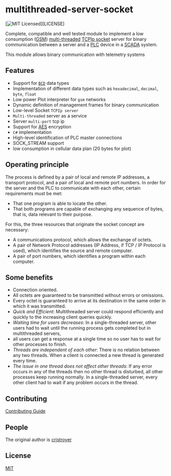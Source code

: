 # multithreaded-server-socket
[![MIT Licensed][license-image]][LICENSE]

Complete, compatible and well tested module to implement a low consumption ([GSM](https://es.wikipedia.org/wiki/Sistema_global_para_las_comunicaciones_m%C3%B3viles)) [multi-threaded](https://totalview.io/blog/multithreading-multithreaded-applications) [TCPIp socket](https://es.wikipedia.org/wiki/Socket_de_Internet) server for binary communication between a server and a [PLC](https://en.wikipedia.org/wiki/Programmable_logic_controller) device in a [SCADA](https://es.wikipedia.org/wiki/SCADA) system.

This module allows binary communication with telemetry systems

## Features

- Support for [`BCD`](https://es.wikipedia.org/wiki/Decimal_codificado_en_binario) data types
- Implementation of different data types such as `hexadecimal`, `decimal`, `byte`, `float`
- Low power Plot interpreter for `gsm` networks
- Dynamic definition of management frames for binary communication
- Low-level Socket `TCPIp server`
- `Multi-threaded` server as a service
- Server `multi-port` tcp ip
- Support for [AES](https://es.wikipedia.org/wiki/Advanced_Encryption_Standard) encryption
- `C#` implementation
- High-level identification of PLC master connections
- SOCK_STREAM support
- low consumption in cellular data plan (20 bytes for plot)

## Operating principle

The process is defined by a pair of local and remote IP addresses, a transport protocol, and a pair of local and remote port numbers. In order for the server and the PLC to communicate with each other, 
certain requirements must be met:

- That one program is able to locate the other.
- That both programs are capable of exchanging any sequence of bytes, that is, data relevant to their purpose.

For this, the three resources that originate the socket concept are necessary:

- A communications protocol, which allows the exchange of octets.
- A pair of Network Protocol addresses (IP Address, if TCP / IP Protocol is used), which identifies the source and remote computer.
- A pair of port numbers, which identifies a program within each computer.

## Some benefits

- Connection oriented.
- All octets are guaranteed to be transmitted without errors or omissions.
- Every octet is guaranteed to arrive at its destination in the same order in which it was transmitted.
- *Quick and Efficient*: Multithreaded server could respond efficiently and quickly to the increasing client queries quickly.
- *Waiting time for users decreases*: In a single-threaded server, other users had to wait until the running process gets completed but in multithreaded servers, 
- all users can get a response at a single time so no user has to wait for other processes to finish.
- *Threads are independent of each other*: There is no relation between any two threads. When a client is connected a new thread is generated every time.
- *The issue in one thread does not affect other threads*: If any error occurs in any of the threads then no other thread is disturbed, all other processes keep running normally. 
    In a single-threaded server, every other client had to wait if any problem occurs in the thread.

## Contributing

[Contributing Guide](Contributing.md)

## People

The original author is [cristroyer](https://github.com/crisstroyer)

## License

  [MIT](LICENSE)

[license-image]: https://img.shields.io/badge/license-MIT-blue.svg